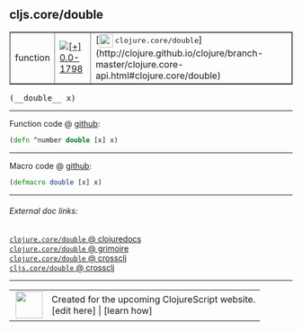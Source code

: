 ## cljs.core/double



 <table border="1">
<tr>
<td>function</td>
<td><a href="https://github.com/cljsinfo/cljs-api-docs/tree/0.0-1798"><img valign="middle" alt="[+] 0.0-1798" title="Added in 0.0-1798" src="https://img.shields.io/badge/+-0.0--1798-lightgrey.svg"></a> </td>
<td>
[<img height="24px" valign="middle" src="http://i.imgur.com/1GjPKvB.png"> <samp>clojure.core/double</samp>](http://clojure.github.io/clojure/branch-master/clojure.core-api.html#clojure.core/double)
</td>
</tr>
</table>


 <samp>
(__double__ x)<br>
</samp>

---







Function code @ [github](https://github.com/clojure/clojurescript/blob/r3126/src/cljs/cljs/core.cljs#L2209):

```clj
(defn ^number double [x] x)
```

<!--
Repo - tag - source tree - lines:

 <pre>
clojurescript @ r3126
└── src
    └── cljs
        └── cljs
            └── <ins>[core.cljs:2209](https://github.com/clojure/clojurescript/blob/r3126/src/cljs/cljs/core.cljs#L2209)</ins>
</pre>

-->

---

Macro code @ [github](https://github.com/clojure/clojurescript/blob/r3126/src/clj/cljs/core.clj#L382):

```clj
(defmacro double [x] x)
```

<!--
Repo - tag - source tree - lines:

 <pre>
clojurescript @ r3126
└── src
    └── clj
        └── cljs
            └── <ins>[core.clj:382](https://github.com/clojure/clojurescript/blob/r3126/src/clj/cljs/core.clj#L382)</ins>
</pre>
-->

---


###### External doc links:

[`clojure.core/double` @ clojuredocs](http://clojuredocs.org/clojure.core/double)<br>
[`clojure.core/double` @ grimoire](http://conj.io/store/v1/org.clojure/clojure/1.7.0-beta3/clj/clojure.core/double/)<br>
[`clojure.core/double` @ crossclj](http://crossclj.info/fun/clojure.core/double.html)<br>
[`cljs.core/double` @ crossclj](http://crossclj.info/fun/cljs.core.cljs/double.html)<br>

---

 <table>
<tr><td>
<img valign="middle" align="right" width="48px" src="http://i.imgur.com/Hi20huC.png">
</td><td>
Created for the upcoming ClojureScript website.<br>
[edit here] | [learn how]
</td></tr></table>

[edit here]:https://github.com/cljsinfo/cljs-api-docs/blob/master/cljsdoc/cljs.core_double.cljsdoc
[learn how]:https://github.com/cljsinfo/cljs-api-docs/wiki/cljsdoc-files

<!--

This information was too distracting to show to readers, but I'll leave it
commented here since it is helpful to:

- pretty-print the data used to generate this document
- and show how to retrieve that data



The API data for this symbol:

```clj
{:return-type number,
 :ns "cljs.core",
 :name "double",
 :signature ["[x]"],
 :history [["+" "0.0-1798"]],
 :type "function",
 :full-name-encode "cljs.core_double",
 :source {:code "(defn ^number double [x] x)",
          :title "Function code",
          :repo "clojurescript",
          :tag "r3126",
          :filename "src/cljs/cljs/core.cljs",
          :lines [2209]},
 :extra-sources [{:code "(defmacro double [x] x)",
                  :title "Macro code",
                  :repo "clojurescript",
                  :tag "r3126",
                  :filename "src/clj/cljs/core.clj",
                  :lines [382]}],
 :full-name "cljs.core/double",
 :clj-symbol "clojure.core/double"}

```

Retrieve the API data for this symbol:

```clj
;; from Clojure REPL
(require '[clojure.edn :as edn])
(-> (slurp "https://raw.githubusercontent.com/cljsinfo/cljs-api-docs/catalog/cljs-api.edn")
    (edn/read-string)
    (get-in [:symbols "cljs.core/double"]))
```

-->
